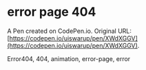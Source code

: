# error page 404

A Pen created on CodePen.io. Original URL: [https://codepen.io/uiswarup/pen/XWdXGGV](https://codepen.io/uiswarup/pen/XWdXGGV).

Error404, 404, animation, error-page, error